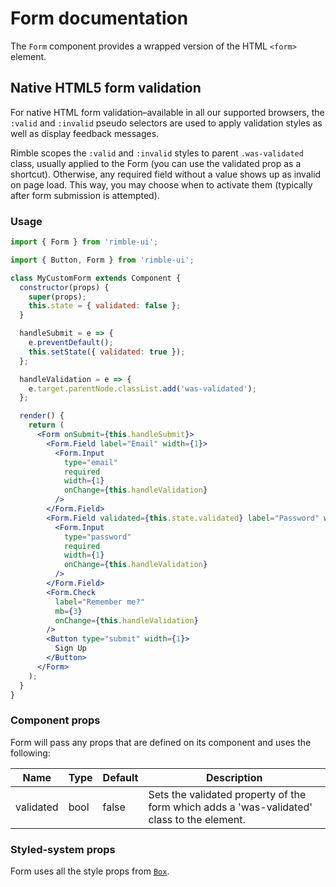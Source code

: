 # Form documentation

The `Form` component provides a wrapped version of the HTML `<form>` element.

## Native HTML5 form validation

For native HTML form validation–available in all our supported browsers, the `:valid` and `:invalid` pseudo selectors are used to apply validation styles as well as display feedback messages.

Rimble scopes the `:valid` and `:invalid` styles to parent `.was-validated` class, usually applied to the Form (you can use the validated prop as a shortcut). Otherwise, any required field without a value shows up as invalid on page load. This way, you may choose when to activate them (typically after form submission is attempted).

### Usage

```jsx
import { Form } from 'rimble-ui';
```

<!-- STORY -->

```jsx
import { Button, Form } from 'rimble-ui';

class MyCustomForm extends Component {
  constructor(props) {
    super(props);
    this.state = { validated: false };
  }

  handleSubmit = e => {
    e.preventDefault();
    this.setState({ validated: true });
  };

  handleValidation = e => {
    e.target.parentNode.classList.add('was-validated');
  };

  render() {
    return (
      <Form onSubmit={this.handleSubmit}>
        <Form.Field label="Email" width={1}>
          <Form.Input
            type="email"
            required
            width={1}
            onChange={this.handleValidation}
          />
        </Form.Field>
        <Form.Field validated={this.state.validated} label="Password" width={1}>
          <Form.Input
            type="password"
            required
            width={1}
            onChange={this.handleValidation}
          />
        </Form.Field>
        <Form.Check
          label="Remember me?"
          mb={3}
          onChange={this.handleValidation}
        />
        <Button type="submit" width={1}>
          Sign Up
        </Button>
      </Form>
    );
  }
}
```

### Component props

Form will pass any props that are defined on its component and uses the following:

| Name      | Type | Default | Description                                                                                |
| --------- | ---- | ------- | ------------------------------------------------------------------------------------------ |
| validated | bool | false   | Sets the validated property of the form which adds a 'was-validated' class to the element. |

### Styled-system props

Form uses all the style props from [`Box`](https://consensys.github.io/rimble-ui/?path=/story/layout--box).
